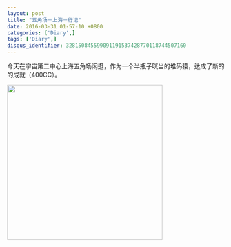 ```yaml
---
layout: post
title: "五角场－上海－行记"
date: 2016-03-31 01-57-10 +0800
categories: ['Diary',]
tags: ['Diary',]
disqus_identifier: 328150845599091191537428770118744507160
---
```

今天在宇宙第二中心上海五角场闲逛，作为一个半瓶子咣当的堆码猿，达成了新的的成就（400CC）。

<img src="{{ site.baseurl }}/assets/notes/images/shanghai-siping-rd.jpg" width="360px"  />
